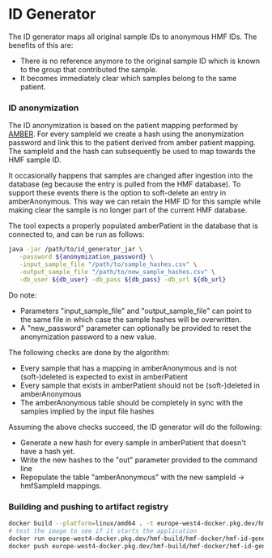 # ID Generator

The ID generator maps all original sample IDs to anonymous HMF IDs. The benefits of this are:
 - There is no reference anymore to the original sample ID which is known to the group that contributed the sample.
 - It becomes immediately clear which samples belong to the same patient.
 
 ### ID anonymization
 
The ID anonymization is based on the patient mapping performed by [AMBER](../amber/README.md).
For every sampleId we create a hash using the anonymization password and link this to the patient derived from amber patient mapping.
The sampleId and the hash can subsequently be used to map towards the HMF sample ID.

It occasionally happens that samples are changed after ingestion into the database (eg because the entry is pulled from the HMF database).
To support these events there is the option to soft-delete an entry in amberAnonymous. This way we can retain the HMF ID for this sample 
while making clear the sample is no longer part of the current HMF database. 

The tool expects a properly populated amberPatient in the database that is connected to, and can be run as follows:
 ```bash
java -jar /path/to/id_generator_jar \
    -password ${anonymization_password} \
    -input_sample_file "/path/to/sample_hashes.csv" \
    -output_sample_file "/path/to/new_sample_hashes.csv" \
    -db_user ${db_user} -db_pass ${db_pass} -db_url ${db_url}
 ```

Do note:
 - Parameters "input_sample_file" and "output_sample_file" can point to the same file in which case the sample hashes will be overwritten.
 - A "new_password" parameter can optionally be provided to reset the anonymization password to a new value.  

The following checks are done by the algorithm:
 - Every sample that has a mapping in amberAnonymous and is not (soft-)deleted is expected to exist in amberPatient
 - Every sample that exists in amberPatient should not be (soft-)deleted in amberAnonymous
 - The amberAnonymous table should be completely in sync with the samples implied by the input file hashes 

Assuming the above checks succeed, the ID generator will do the following:
 - Generate a new hash for every sample in amberPatient that doesn't have a hash yet. 
 - Write the new hashes to the "out" parameter provided to the command line
 - Repopulate the table "amberAnonymous" with the new sampleId -> hmfSampleId mappings.

### Building and pushing to artifact registry

```sh
docker build --platform=linux/amd64 . -t europe-west4-docker.pkg.dev/hmf-build/hmf-docker/hmf-id-generator:3.1.1
# test the image to see if it starts the application
docker run europe-west4-docker.pkg.dev/hmf-build/hmf-docker/hmf-id-generator:3.1.1
docker push europe-west4-docker.pkg.dev/hmf-build/hmf-docker/hmf-id-generator:3.1.1
```